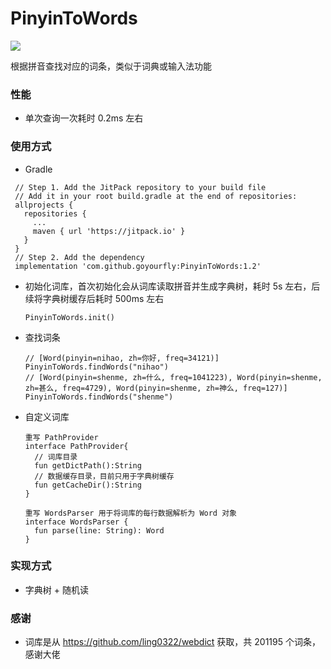 # PinyinToWords
[![](https://jitpack.io/v/goyourfly/PinyinToWords.svg)](https://jitpack.io/#goyourfly/PinyinToWords)

根据拼音查找对应的词条，类似于词典或输入法功能

### 性能
- 单次查询一次耗时 0.2ms 左右

### 使用方式
- Gradle

 ```
  // Step 1. Add the JitPack repository to your build file
  // Add it in your root build.gradle at the end of repositories:
  allprojects {
    repositories {
      ...
      maven { url 'https://jitpack.io' }
    }
  }
  // Step 2. Add the dependency
  implementation 'com.github.goyourfly:PinyinToWords:1.2'
 ```

- 初始化词库，首次初始化会从词库读取拼音并生成字典树，耗时 5s 左右，后续将字典树缓存后耗时 500ms 左右
  ```
  PinyinToWords.init()
  ```
- 查找词条
  ```
  // [Word(pinyin=nihao, zh=你好, freq=34121)]
  PinyinToWords.findWords("nihao")
  // [Word(pinyin=shenme, zh=什么, freq=1041223), Word(pinyin=shenme, zh=甚么, freq=4729), Word(pinyin=shenme, zh=神么, freq=127)]
  PinyinToWords.findWords("shenme")
  ```
- 自定义词库
  ```
  重写 PathProvider
  interface PathProvider{
    // 词库目录
    fun getDictPath():String
    // 数据缓存目录，目前只用于字典树缓存
    fun getCacheDir():String
  }
  
  重写 WordsParser 用于将词库的每行数据解析为 Word 对象
  interface WordsParser {
    fun parse(line: String): Word
  }
  ```
  
### 实现方式
- 字典树 + 随机读
  
### 感谢
- 词库是从 https://github.com/ling0322/webdict 获取，共 201195 个词条，感谢大佬
